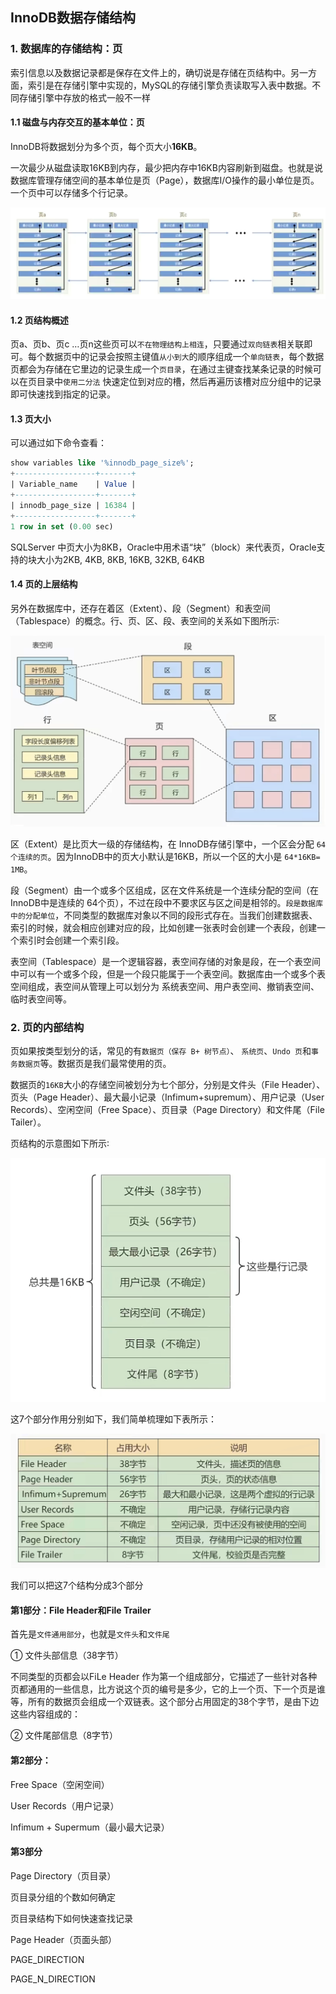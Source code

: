 ## InnoDB数据存储结构

### 1. 数据库的存储结构：页

索引信息以及数据记录都是保存在文件上的，确切说是存储在页结构中。另一方面，索引是在存储引擎中实现的，MySQL的存储引擎负责读取写入表中数据。不同存储引擎中存放的格式一般不一样

####  1.1 磁盘与内存交互的基本单位：页

InnoDB将数据划分为多个页，每个页大小**16KB**。

一次最少从磁盘读取16KB到内存，最少把内存中16KB内容刷新到磁盘。也就是说数据库管理存储空间的基本单位是页（Page），数据库I/O操作的最小单位是页。一个页中可以存储多个行记录。

![image-20220306182144777](images/image-20220306182144777.png)

#### 1.2 页结构概述

页a、页b、页c …页n这些页可以`不在物理结构上相连`，只要通过`双向链表`相关联即可。每个数据页中的记录会按照主键值`从小到大`的顺序组成一个`单向链表`，每个数据页都会为存储在它里边的记录生成一个`页目录`，在通过主键查找某条记录的时候可以在页目录中`使用二分法` 快速定位到对应的槽，然后再遍历该槽对应分组中的记录即可快速找到指定的记录。

#### 1.3 页大小

可以通过如下命令查看：

```sql
show variables like '%innodb_page_size%';
+------------------+-------+
| Variable_name    | Value |
+------------------+-------+
| innodb_page_size | 16384 |
+------------------+-------+
1 row in set (0.00 sec)
```

SQLServer 中页大小为8KB，Oracle中用术语“块”（block）来代表页，Oracle支持的块大小为2KB, 4KB, 8KB, 16KB, 32KB, 64KB

#### 1.4 页的上层结构

另外在数据库中，还存在着区（Extent）、段（Segment）和表空间（Tablespace）的概念。行、页、区、段、表空间的关系如下图所示∶

![image-20220306185005791](images/image-20220306185005791.png)

区（Extent）是比页大一级的存储结构，在 InnoDB存储引擎中，一个区会分配 `64 个连续的页`。因为InnoDB中的页大小默认是16KB，所以一个区的大小是 `64*16KB= 1MB`。

段（Segment）由一个或多个区组成，区在文件系统是一个连续分配的空间（在 InnoDB中是连续的 64个页），不过在段中不要求区与区之间是相邻的。`段是数据库中的分配单位`，不同类型的数据库对象以不同的段形式存在。当我们创建数据表、索引的时候，就会相应创建对应的段，比如创建一张表时会创建一个表段，创建一个索引时会创建一个索引段。

表空间（Tablespace）是一个逻辑容器，表空间存储的对象是段，在一个表空间中可以有一个或多个段，但是一个段只能属于一个表空间。数据库由一个或多个表空间组成，表空间从管理上可以划分为 系统表空间、用户表空间、撤销表空间、临时表空间等。

### 2. 页的内部结构

页如果按类型划分的话，常见的有`数据页（保存 B+ 树节点）`、 `系统页`、`Undo 页`和`事务数据页`等。数据页是我们最常使用的页。

数据页的`16KB`大小的存储空间被划分为七个部分，分别是文件头（File Header）、页头（Page Header）、最大最小记录（Infimum+supremum）、用户记录（User Records）、空闲空间（Free Space）、页目录（Page Directory）和文件尾（File Tailer）。

页结构的示意图如下所示∶

![image-20220306201431161](images/image-20220306201431161.png)

这7个部分作用分别如下，我们简单梳理如下表所示：

![image-20220306201722192](images/image-20220306201722192.png)

我们可以把这7个结构分成3个部分

#### 第1部分：File Header和File Trailer

首先是`文件通用部分`，也就是`文件头`和`文件尾`

① 文件头部信息（38字节）

不同类型的页都会以FiLe Header 作为第一个组成部分，它描述了一些针对各种页都通用的一些信息，比方说这个页的编号是多少，它的上一个页、下一个页是谁等，所有的数据页会组成一个双链表。这个部分占用固定的38个字节，是由下边这些内容组成的：

② 文件尾部信息（8字节）

#### 第2部分：

Free Space（空闲空间）

User Records（用户记录）

Infimum + Supermum（最小最大记录）

#### 第3部分

Page Directory（页目录）

页目录分组的个数如何确定

页目录结构下如何快速查找记录



Page Header（页面头部）

PAGE_DIRECTION

PAGE_N_DIRECTION